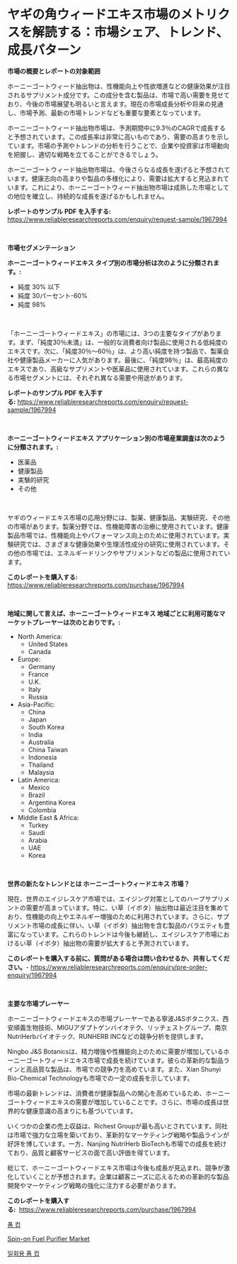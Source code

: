<p><h1>ヤギの角ウィードエキス市場のメトリクスを解読する：市場シェア、トレンド、成長パターン</h1></p><p><strong>市場の概要とレポートの対象範囲</strong></p>
<p><p>ホーニーゴートウィード抽出物は、性機能向上や性欲増進などの健康効果が注目されるサプリメント成分です。この成分を含む製品は、市場で高い需要を見せており、今後の市場展望も明るいと言えます。現在の市場成長分析や将来の見通し、市場予測、最新の市場トレンドなども重要な要素となっています。</p><p>ホーニーゴートウィード抽出物市場は、予測期間中に9.3％のCAGRで成長すると予想されています。この成長率は非常に高いものであり、需要の高まりを示しています。市場の予測やトレンドの分析を行うことで、企業や投資家は市場動向を把握し、適切な戦略を立てることができるでしょう。</p><p>ホーニーゴートウィード抽出物市場は、今後さらなる成長を遂げると予想されています。健康志向の高まりや製品の多様化により、需要は拡大すると見込まれています。これにより、ホーニーゴートウィード抽出物市場は成熟した市場としての地位を確立し、持続的な成長を遂げるかもしれません。</p></p>
<p><strong>レポートのサンプル PDF を入手する:</strong> <a href="https://www.reliableresearchreports.com/enquiry/request-sample/1967994">https://www.reliableresearchreports.com/enquiry/request-sample/1967994</a></p>
<p>&nbsp;</p>
<p><strong>市場セグメンテーション</strong></p>
<p><strong>ホーニーゴートウィードエキス タイプ別の市場分析は次のように分類されます。:</strong></p>
<p><ul><li>純度 30% 以下</li><li>純度 30パーセント-60%</li><li>純度 98%</li></ul></p>
<p>&nbsp;</p>
<p><p>「ホーニーゴートウィードエキス」の市場には、3つの主要なタイプがあります。まず、「純度30％未満」は、一般的な消費者向け製品に使用される低純度のエキスです。次に、「純度30％〜60％」は、より高い純度を持つ製品で、製薬会社や健康製品メーカーに人気があります。最後に、「純度98％」は、最高純度のエキスであり、高級なサプリメントや医薬品に使用されています。これらの異なる市場セグメントには、それぞれ異なる需要や用途があります。</p></p>
<p><strong>レポートのサンプル PDF を入手する:</strong>&nbsp;<a href="https://www.reliableresearchreports.com/enquiry/request-sample/1967994">https://www.reliableresearchreports.com/enquiry/request-sample/1967994</a></p>
<p>&nbsp;</p>
<p><strong> ホーニーゴートウィードエキス アプリケーション別の市場産業調査は次のように分類されます。:</strong></p>
<p><ul><li>医薬品</li><li>健康製品</li><li>実験的研究</li><li>その他</li></ul></p>
<p>&nbsp;</p>
<p><p>ヤギのウィードエキス市場の応用分野には、製薬、健康製品、実験研究、その他の市場があります。製薬分野では、性機能障害の治療に使用されています。健康製品市場では、性機能向上やパフォーマンス向上のために使用されています。実験研究では、さまざまな健康効果や生理活性成分の研究に使用されています。その他の市場では、エネルギードリンクやサプリメントなどの製品に使用されています。</p></p>
<p><strong>このレポートを購入する:</strong>&nbsp; <a href="https://www.reliableresearchreports.com/purchase/1967994">https://www.reliableresearchreports.com/purchase/1967994</a></p>
<p>&nbsp;</p>
<p><strong>地域に関して言えば、ホーニーゴートウィードエキス 地域ごとに利用可能なマーケットプレーヤーは次のとおりです。:</strong></p>
<p><ul>
    <li>
        North America:
        <ul>
            <li>United States</li>
            <li>Canada</li>
        </ul>
    </li>
    <li>
        Europe:
        <ul>
            <li>Germany</li>
            <li>France</li>
            <li>U.K.</li>
            <li>Italy</li>
            <li>Russia</li>
        </ul>
    </li>
    <li>
        Asia-Pacific:
        <ul>
            <li>China</li>
            <li>Japan</li>
            <li>South Korea</li>
            <li>India</li>
            <li>Australia</li>
            <li>China Taiwan</li>
            <li>Indonesia</li>
            <li>Thailand</li>
            <li>Malaysia</li>
        </ul>
    </li>
    <li>
        Latin America:
        <ul>
            <li>Mexico</li>
            <li>Brazil</li>
            <li>Argentina Korea</li>
            <li>Colombia</li>
        </ul>
    </li>
    <li>
        Middle East & Africa:
        <ul>
            <li>Turkey</li>
            <li>Saudi</li>
            <li>Arabia</li>
            <li>UAE</li>
            <li>Korea</li>
        </ul>
    </li>
    </ul></p>
<p>&nbsp;</p>
<p><strong>世界の新たなトレンドとは ホーニーゴートウィードエキス 市場？</strong></p>
<p><p>現在、世界のエイジレスケア市場では、エイジング対策としてのハーブサプリメントの需要が高まっています。特に、い草（イボタ）抽出物は最近注目を集めており、性機能の向上やエネルギー増強のために利用されています。さらに、サプリメント市場の成長に伴い、い草（イボタ）抽出物を含む製品のバラエティも豊富になっています。これらのトレンドは今後も継続し、エイジレスケア市場におけるい草（イボタ）抽出物の需要が拡大すると予測されています。</p></p>
<p><strong>このレポートを購入する前に、質問がある場合は問い合わせるか、共有してください。</strong>- <a href="https://www.reliableresearchreports.com/enquiry/pre-order-enquiry/1967994">https://www.reliableresearchreports.com/enquiry/pre-order-enquiry/1967994</a></p>
<p>&nbsp;</p>
<p><strong>主要な市場プレーヤー</strong></p>
<p><p>ホーニーゴートウィードエキスの市場プレーヤーである寧波J&Sボタニクス、西安順義生物技術、MIGUアダプトゲンバイオテク、リッチェストグループ、南京NutriHerbバイオテック、RUNHERB INCなどの競争分析を提供します。</p><p>Ningbo J&S Botanicsは、精力増強や性機能向上のために需要が増加しているホーニーゴートウィードエキス市場で成長を続けています。彼らの革新的な製品ラインと高品質な製品は、市場での競争力を高めています。また、Xian Shunyi Bio-Chemical Technologyも市場での一定の成長を示しています。</p><p>市場の最新トレンドは、消費者が健康製品への関心を高めているため、ホーニーゴートウィードエキスの需要が増加していることです。さらに、市場の成長は世界的な健康意識の高まりにも基づいています。</p><p>いくつかの企業の売上収益は、Richest Groupが最も高いとされています。同社は市場で強力な立場を築いており、革新的なマーケティング戦略や製品ラインが好評を博しています。一方、Nanjing NutriHerb BioTechも市場での成長を続けており、品質と顧客サービスの面で高い評価を得ています。</p><p>総じて、ホーニーゴートウィードエキス市場は今後も成長が見込まれ、競争が激化していくことが予想されます。企業は顧客ニーズに応えるための革新的な製品開発やマーケティング戦略の強化に注力する必要があります。</p></p>
<p><strong>このレポートを購入する:</strong>&nbsp;&nbsp;<a href="https://www.reliableresearchreports.com/purchase/1967994">https://www.reliableresearchreports.com/purchase/1967994</a></p>
<p><p><a href="https://github.com/vs019sa3m8x/Market-Research-Report-List-1/blob/main/23375946144.md">폼 컵</a></p><p><a href="https://eight-handstand-8fb.notion.site/Spin-on-Fuel-Purifier-Market-Centers-on-Aspects-such-as-Market-Growth-Market-Share-Market-Opportun-ea790e8b825d4295900e334a2040dd5d">Spin-on Fuel Purifier Market</a></p><p><a href="https://github.com/Madalyell456456/Market-Research-Report-List-1/blob/main/80136286145.md">일회용 폼 컵</a></p></p>